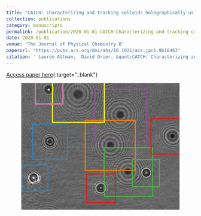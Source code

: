 ```yaml
---
title: "CATCH: Characterizing and tracking colloids holographically using deep neural networks"
collection: publications
category: manuscripts
permalink: /publication/2020-01-01-CATCH-Characterizing-and-tracking-colloids-holographically-using-deep-neural-networks
date: 2020-01-01
venue: 'The Journal of Physical Chemistry B'
paperurl: 'https://pubs.acs.org/doi/abs/10.1021/acs.jpcb.9b10463'
citation: ' Lauren Altman,  David Grier, &quot;CATCH: Characterizing and tracking colloids holographically using deep neural networks.&quot; The Journal of Physical Chemistry B, 2020.'
---
```

[Access paper here](https://pubs.acs.org/doi/abs/10.1021/acs.jpcb.9b10463){:target="_blank"}
<figure>
  <img src="images/CATCH_yolo.png">
</figure>
